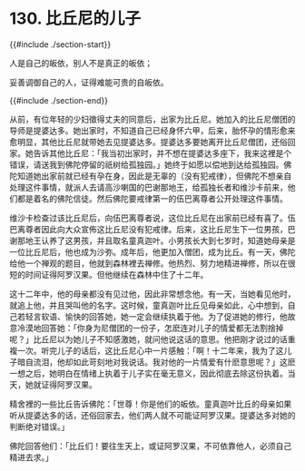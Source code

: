 # 130. 比丘尼的儿子
{{#include ./section-start}}

人是自己的皈依，别人不是真正的皈依；

妥善调御自己的人，证得难能可贵的自皈依。

{{#include ./section-end}}

从前，有位年轻的少妇徵得丈夫的同意后，出家为比丘尼。她加入的比丘尼僧团的导师是提婆达多。她出家时，不知道自己已经身怀六甲，后来，胎怀孕的情形愈来愈明显，其他比丘尼就带她去见提婆达多。提婆达多要她离开比丘尼僧团，还俗回家。她告诉其他比丘尼：「我当初出家时，并不想在提婆达多座下，我来这裡是个错误，请送我到佛陀停留的祇树给孤独园。」她终于如愿以偿地到达给孤独园。佛陀知道她出家前就已经有孕在身，因此是无辜的（没有犯戒律），但佛陀不想亲自处理这件事情，就派人去请高沙喇国的巴谢那地王，给孤独长者和维沙卡前来，他们都是着名的佛陀信徒。然后佛陀要戒律第一的伍巴离尊者公开处理这件事情。

维沙卡检查过该比丘尼后，向伍巴离尊者说，这位比丘尼在出家前已经有喜了。伍巴离尊者因此向大众宣佈这比丘尼没有犯戒律。后来，这比丘尼生下一位男孩，巴谢那地王认养了这男孩，并且取名童真迦叶。小男孩长大到七岁时，知道她母亲是一位比丘尼后，他也成为沙弥。成年后，他更加入僧团，成为比丘。有一天，佛陀给他一个禅观的题目，他就到森林裡去禅修。他热烈、努力地精进禅修，所以在很短的时间证得阿罗汉果。但他继续在森林中住了十二年。

这十二年中，他的母亲都没有见过他，因此非常想念他。有一天，当她看见他时，就追上他，并且哭叫他的名字。这时候，童真迦叶比丘见母亲如此，心中想到，自己若轻言软语、愉快的回答她，她一定会继续执着于他。为了促进她的修行，他故意冷漠地回答她：「你身为尼僧团的一份子，怎麽连对儿子的情爱都无法割捨掉呢？」比丘尼以为她儿子不知感激她，就问他说这话的意思。他把刚才说过的话重複一次。听完儿子的话后，这比丘尼心中一片感触：「啊！十二年来，我为了这儿子暗自流泪，他却如此苛刻地对我说话。我对他的一片情爱有什麽意思呢？」这麽一想之后，她明白在情绪上执着于儿子实在毫无意义，因此彻底去除这份执着。当天，她就证得阿罗汉果。

精舍裡的一些比丘告诉佛陀：「世尊！你是他们的皈依。童真迦叶比丘的母亲如果听从提婆达多的话，还俗回家去，他们两人就不可能证阿罗汉果。提婆达多对她的判断绝对错误。」

佛陀回答他们：「比丘们！要往生天上，或证阿罗汉果，不可依靠他人，必须自己精进去求。」

